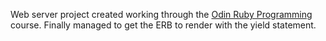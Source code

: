 
Web server project created working through the
[Odin Ruby Programming](http://www.theodinproject.com/courses/ruby-programming/lessons/ruby-on-the-web)
course. Finally managed to get the ERB to render with the yield statement.

